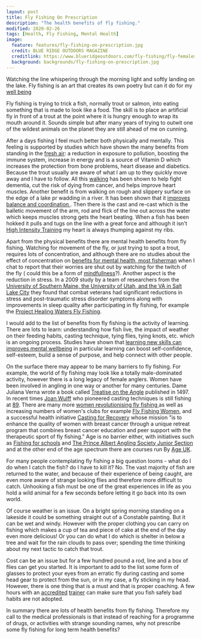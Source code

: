 ```yaml
---
layout: post
title: Fly Fishing On Prescription
description: "The health benefits of fly fishing."
modified: 2020-02-26
tags: [Health, Fly Fishing, Mental Health]
image:
  feature: features/fly-fishing-on-prescription.jpg
  credit: BLUE RIDGE OUTDOORS MAGAZINE
  creditlink: https://www.blueridgeoutdoors.com/fly-fishing/fly-females-meet-six-women-revolutionizing-the-sport/
  background: backgrounds/fly-fishing-on-prescription.jpg
---
```


Watching the line whispering through the morning light and softly landing on the lake. Fly fishing is an art that creates its own poetry but can it do for my [well being](https://www.nhs.uk/conditions/stress-anxiety-depression/improve-mental-wellbeing/)

Fly fishing is trying to trick a fish, normally trout or salmon, into eating something that is made to look like a food.  The skill is to place an artificial fly in front of a trout at the point where it is hungry enough to wrap its mouth around it. Sounds simple but after many years of trying to outwit one of the wildest animals on the planet they are still ahead of me on cunning.

After a days fishing I feel much better both physically and mentally. This feeling is supported by studies which have shown the many benefits from standing in the [fresh air](https://www.huffingtonpost.co.uk/entry/tk-ways-fresh-air-impacts_0_n_5648164): a reduction in exposure to pollution, boosting the immune system, increase in energy and is a source of Vitamin D which increases the protection from bone problems, heart disease and diabetics. Because the trout usually are aware of what I am up to they quickly move away and I have to follow. All this [walking](https://www.telegraph.co.uk/health-fitness/body/health-benefits-walking/) has been shown to help fight dementia, cut the risk of dying from cancer, and helps improve heart muscles. Another benefit is from walking on rough and slippery surface on the edge of a lake pr wadding in a river. It has been shown that it [improves balance and coordination ](https://www.rodalesorganiclife.com/wellbeing/fly-fishing-health-benefits). Then there is the cast and re-cast which is the balletic movement of the arm, rod and flick of the line out across the water which keeps muscles strong gets the heart beating. When a fish has been hokked it pulls and tugs on the line with a great force and although it isn't [High Intensity Training](https://en.wikipedia.org/wiki/High-intensity_interval_training) my heart is always thumping against my ribs.

Apart from the physical benefits there are mental health benefits from fly fishing. Watching for movement of the fly, or just trying to spot a trout, requires lots of concentration, and although there are no studies about the effect of concentration on [benefits for mental health, most fisherman](http://neuro.hms.harvard.edu/harvard-mahoney-neuroscience-institute/brain-newsletter/and-brain-series/fly-fishing-and-brain) when I chat to report that their worries are shut out by watching for the twitch of the fly ( could this be a form of [mindfullness](https://www.nhs.uk/conditions/stress-anxiety-depression/mindfulness/)?). Another aspect is the reduction in stress. In a 2009 study by a team of researchers from the [University of Southern Maine, the University of Utah, and the VA in Salt Lake City](https://www.battlecreek.va.gov/features/Project_Healing_Water.asp) they found that combat veterans had significant reductions in stress and post-traumatic stress disorder symptoms along with improvements in sleep quality after participating in fly fishing, for example the [Project Healing Waters Fly Fishing](https://projecthealingwaters.org/).

I would add to the list of benefits from fly fishing is the activity of learning. There are lots to learn: understanding how fish live, the impact of weather on their feeding habits, casting technique, tying flies, tying knots, etc. which is an ongoing process. Studies have shown that
[learning new skills can improves mental wellbeing](https://www.nhs.uk/conditions/stress-anxiety-depression/learn-for-mental-wellbeing/) in particular learning can boost self-confidence, self-esteem, build a sense of purpose, and help connect with other people.

On the surface there may appear to be many barriers to fly fishing. For example, the world of fly fishing may look like a totally male-dominated activity, however there is a long legacy of female anglers. Women have been involved in angling in one way or another for many centuries. Dame Juliana Verna wrote a book called [Treatise on the Angle](http://flyfishingattheriver.com/fishing.html) published in 1497. In recent times [Joan Wulff](https://en.wikipedia.org/wiki/Joan_Wulff) who pioneered casting techniques is still fishing at [89](https://www.anglersjournal.com/freshwater/virtuoso). There are many more [women revolutionising fly fishing ](https://www.blueridgeoutdoors.com/fly-fishing/fly-females-meet-six-women-revolutionizing-the-sport/) as well as increasing numbers of women's clubs for example [Fly Fishing Women](http://www.norfolkflyfishing.com/blog/fly-fishing-uk/fly-fishing-women/), and a successful health initiative [Casting for Recovery](https://castingforrecovery.org/) whose mission "is to enhance the quality of women with breast cancer through a unique retreat program that combines breast cancer education and peer support with the therapeutic sport of fly fishing." Age is no barrier either, with initiatives such as [Fishing for schools](http://www.charlesjardine.co.uk/fishingforschools.html) and [The Prince Albert Angling Society Junior Section](http://www.paas.co.uk/junior-development/) and at the other end of the age spectrum there are courses run By [Age UK](https://www.ageuk.org.uk/bp-assets/globalassets/somerset/original-blocks/activities-and-events/fly-fishing-poster.pdf).

For many people contemplating fly fishing a big question looms - what do I do when I catch the fish? do I have to kill it? No. The vast majority of fish are returned to the water, and because of their experience of being caught, are even more aware of strange looking flies and therefore more difficult to catch. Unhooking a fish must be one of the great experiences in life as you hold a wild animal for a few seconds before letting it go back into its own world.

Of course weather is an issue. On a bright spring morning standing on a lakeside it could be something straight out of a Constable painting. But it can be wet and windy. However with the proper clothing you can carry on fishing which makes a cup of tea and piece of cake at the end of the day even more delicious! Or you can do what I do which is shelter in below a tree and wait for the rain clouds to pass over; spending the time thinking about my next tactic to catch that trout.

Cost can be an issue but for a few hundred pound a rod, line and a box of flies can get you started. It is important to add to the list some form of glasses to protect your eyes from an erratic fly during casting and some head gear to protect from the sun, or in my case, a fly sticking in my head. However, there is one thing that is a must and that is proper coaching. A few hours with an [accredited](https://www.aapgai.co.uk/) [trainer](https://gameanglinginstructors.co.uk/) can make sure that you fish safely bad habits are not adopted.

In summary there are lots of health benefits from fly fishing. Therefore my call to the medical professionals is that instead of reaching for a programme of drugs, or activities with strange sounding names, why not prescribe some fly fishing for long term health benefits?
